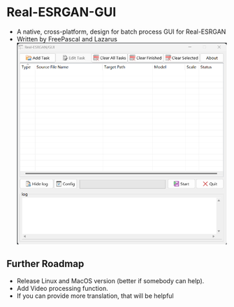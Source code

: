 # Real-ESRGAN-GUI
- A native, cross-platform, design for batch process GUI for Real-ESRGAN
- Written by FreePascal and Lazarus
![screenshot](https://raw.githubusercontent.com/PerfBleu/Real-ESRGAN-GUI/main/screenshot.png)

## Further Roadmap
- Release Linux and MacOS version (better if somebody can help).
- Add Video processing function.
- If you can provide more translation, that will be helpful 
